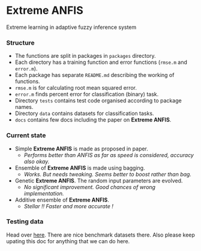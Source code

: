 # Extreme ANFIS

Extreme learning in adaptive fuzzy inference system

### Structure

- The functions are split in packages in `packages` directory.
- Each directory has a training function and error functions (`rmse.m` and `error.m`).
- Each package has separate `README.md` describing the working of functions.
- `rmse.m` is for calculating root mean squared error.
- `error.m` finds percent error for classification (binary) task.
- Directory `tests` contains test code organised according to package names.
- Directory `data` contains datasets for classification tasks.
- `docs` contains few docs including the paper on **Extreme ANFIS**.

### Current state

- Simple **Extreme ANFIS** is made as proposed in paper.
  - *Performs better than ANFIS as far as speed is considered, accuracy also okay.*
- Ensemble of **Extreme ANFIS** is made using bagging.
  - *Works. But needs tweaking. Seems better to boost rather than bag.*
- Genetic **Extreme ANFIS**. The random input parameters are evolved.
  - *No significant improvement. Good chances of wrong implementation.*
- Additive ensemble of **Extreme ANFIS**.
  - *Stellar !! Faster and more accurate !*

### Testing data
Head over [here](https://archive.ics.uci.edu/ml/datasets.html).
There are nice benchmark datasets there.
Also please keep upating this doc for anything that we can do here.
